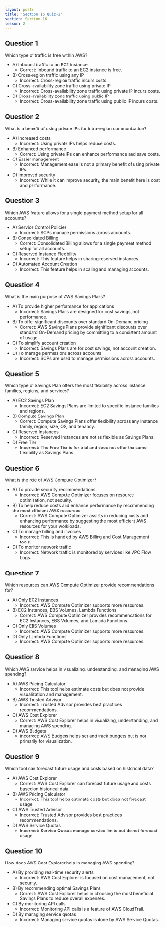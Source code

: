 ```yaml
---
layout: posts
title: 'Section 16 Quiz-2'
section: Section-16
lesson: 2
---
```


<!-- Content Covered Lesson-17 of Section-16 -->

## Question 1

Which type of traffic is free within AWS?

- A) Inbound traffic to an EC2 instance
  - Correct: Inbound traffic to an EC2 instance is free.
- B) Cross-region traffic using any IP
  - Incorrect: Cross-region traffic incurs costs.
- C) Cross-availability zone traffic using private IP
  - Incorrect: Cross-availability zone traffic using private IP incurs costs.
- D) Cross-availability zone traffic using public IP
  - Incorrect: Cross-availability zone traffic using public IP incurs costs.

<!-- pagebreak -->

## Question 2

What is a benefit of using private IPs for intra-region communication?

- A) Increased costs
  - Incorrect: Using private IPs helps reduce costs.
- B) Enhanced performance
  - Correct: Using private IPs can enhance performance and save costs.
- C) Easier management
  - Incorrect: Management ease is not a primary benefit of using private IPs.
- D) Improved security
  - Incorrect: While it can improve security, the main benefit here is cost and performance.

<!-- pagebreak -->

## Question 3

Which AWS feature allows for a single payment method setup for all accounts?

- A) Service Control Policies
  - Incorrect: SCPs manage permissions across accounts.
- B) Consolidated Billing
  - Correct: Consolidated Billing allows for a single payment method setup for all accounts.
- C) Reserved Instance Flexibility
  - Incorrect: This feature helps in sharing reserved instances.
- D) Automated Account Creation
  - Incorrect: This feature helps in scaling and managing accounts.

<!-- pagebreak -->

## Question 4

What is the main purpose of AWS Savings Plans?

- A) To provide higher performance for applications
  - Incorrect: Savings Plans are designed for cost savings, not performance.
- B) To offer significant discounts over standard On-Demand pricing
  - Correct: AWS Savings Plans provide significant discounts over standard On-Demand pricing by committing to a consistent amount of usage.
- C) To simplify account creation
  - Incorrect: Savings Plans are for cost savings, not account creation.
- D) To manage permissions across accounts
  - Incorrect: SCPs are used to manage permissions across accounts.

<!-- pagebreak -->

## Question 5

Which type of Savings Plan offers the most flexibility across instance families, regions, and services?

- A) EC2 Savings Plan
  - Incorrect: EC2 Savings Plans are limited to specific instance families and regions.
- B) Compute Savings Plan
  - Correct: Compute Savings Plans offer flexibility across any instance family, region, size, OS, and tenancy.
- C) Reserved Instances
  - Incorrect: Reserved Instances are not as flexible as Savings Plans.
- D) Free Tier
  - Incorrect: The Free Tier is for trial and does not offer the same flexibility as Savings Plans.

<!-- pagebreak -->

## Question 6

What is the role of AWS Compute Optimizer?

- A) To provide security recommendations
  - Incorrect: AWS Compute Optimizer focuses on resource optimization, not security.
- B) To help reduce costs and enhance performance by recommending the most efficient AWS resources
  - Correct: AWS Compute Optimizer assists in reducing costs and enhancing performance by suggesting the most efficient AWS resources for your workloads.
- C) To manage billing and invoices
  - Incorrect: This is handled by AWS Billing and Cost Management tools.
- D) To monitor network traffic
  - Incorrect: Network traffic is monitored by services like VPC Flow Logs.

<!-- pagebreak -->

## Question 7

Which resources can AWS Compute Optimizer provide recommendations for?

- A) Only EC2 Instances
  - Incorrect: AWS Compute Optimizer supports more resources.
- B) EC2 Instances, EBS Volumes, Lambda Functions
  - Correct: AWS Compute Optimizer provides recommendations for EC2 Instances, EBS Volumes, and Lambda Functions.
- C) Only EBS Volumes
  - Incorrect: AWS Compute Optimizer supports more resources.
- D) Only Lambda Functions
  - Incorrect: AWS Compute Optimizer supports more resources.

<!-- pagebreak -->

## Question 8

Which AWS service helps in visualizing, understanding, and managing AWS spending?

- A) AWS Pricing Calculator
  - Incorrect: This tool helps estimate costs but does not provide visualization and management.
- B) AWS Trusted Advisor
  - Incorrect: Trusted Advisor provides best practices recommendations.
- C) AWS Cost Explorer
  - Correct: AWS Cost Explorer helps in visualizing, understanding, and managing AWS spending.
- D) AWS Budgets
  - Incorrect: AWS Budgets helps set and track budgets but is not primarily for visualization.

<!-- pagebreak -->

## Question 9

Which tool can forecast future usage and costs based on historical data?

- A) AWS Cost Explorer
  - Correct: AWS Cost Explorer can forecast future usage and costs based on historical data.
- B) AWS Pricing Calculator
  - Incorrect: This tool helps estimate costs but does not forecast usage.
- C) AWS Trusted Advisor
  - Incorrect: Trusted Advisor provides best practices recommendations.
- D) AWS Service Quotas
  - Incorrect: Service Quotas manage service limits but do not forecast usage.

<!-- pagebreak -->

## Question 10

How does AWS Cost Explorer help in managing AWS spending?

- A) By providing real-time security alerts
  - Incorrect: AWS Cost Explorer is focused on cost management, not security.
- B) By recommending optimal Savings Plans
  - Correct: AWS Cost Explorer helps in choosing the most beneficial Savings Plans to reduce overall expenses.
- C) By monitoring API calls
  - Incorrect: Monitoring API calls is a feature of AWS CloudTrail.
- D) By managing service quotas
  - Incorrect: Managing service quotas is done by AWS Service Quotas.
